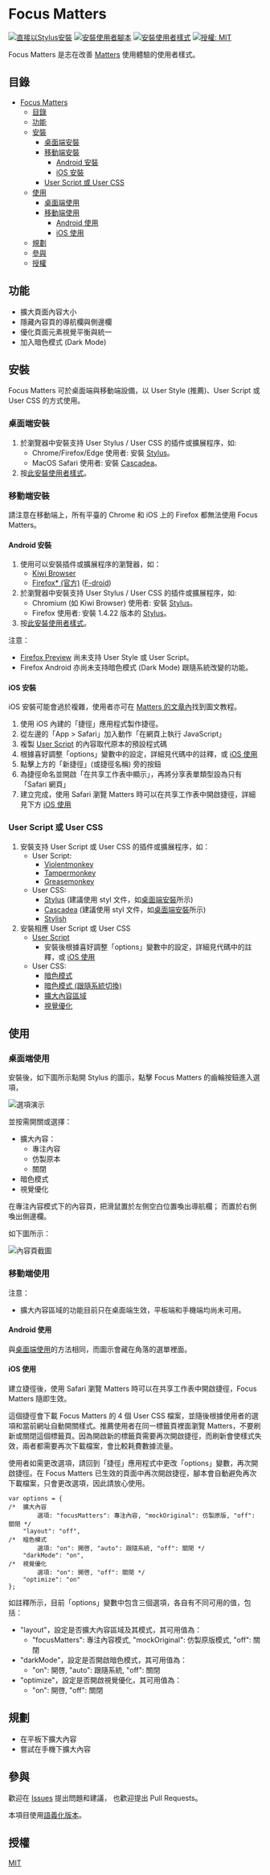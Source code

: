 # Focus Matters

[![直接以Stylus安裝](https://img.shields.io/static/v1?label=Install%20directly%20with&message=Stylus&color=00adad&style=flat-square)](https://raw.githubusercontent.com/Small-Ku/focus-matters/master/focus-matters.user.styl)
[![安裝使用者腳本](https://img.shields.io/static/v1?label=Install&message=User%20Script&color=00adad&style=flat-square)](https://raw.githubusercontent.com/Small-Ku/focus-matters/master/focus-matters.user.js)
[![安裝使用者樣式](https://img.shields.io/static/v1?label=Install&message=User%20CSS&color=00adad&style=flat-square)](#user-script-或-user-css)
[![授權: MIT](https://img.shields.io/static/v1?label=License&message=MIT&color=yellow&style=flat-square)](https://opensource.org/licenses/MIT)

Focus Matters 是志在改善 [Matters](https://matters.news/) 使用體驗的使用者樣式。

## 目錄

- [Focus Matters](#focus-matters)
  - [目錄](#目錄)
  - [功能](#功能)
  - [安裝](#安裝)
    - [桌面端安裝](#桌面端安裝)
    - [移動端安裝](#移動端安裝)
      - [Android 安裝](#android-安裝)
      - [iOS 安裝](#ios-安裝)
    - [User Script 或 User CSS](#user-script-或-user-css)
  - [使用](#使用)
    - [桌面端使用](#桌面端使用)
    - [移動端使用](#移動端使用)
      - [Android 使用](#android-使用)
      - [iOS 使用](#ios-使用)
  - [規劃](#規劃)
  - [參與](#參與)
  - [授權](#授權)

## 功能

- 擴大頁面內容大小
- 隱藏內容頁的導航欄與側邊欄
- 優化頁面元素視覺平衡與統一
- 加入暗色模式 (Dark Mode)

## 安裝

Focus Matters 可於桌面端與移動端設備，以 User Style (推薦)、User Script 或 User CSS 的方式使用。

### 桌面端安裝

1. 於瀏覽器中安裝支持 User Stylus / User CSS 的插件或擴展程序，如:
   - Chrome/Firefox/Edge 使用者: 安裝 [Stylus](https://github.com/openstyles/stylus)。
   - MacOS Safari 使用者: 安裝 [Cascadea](https://cascadea.app/)。
2. 按[此安裝使用者樣式](https://raw.githubusercontent.com/Small-Ku/focus-matters/master/focus-matters.user.styl)。

### 移動端安裝

請注意在移動端上，所有平臺的 Chrome 和 iOS 上的 Firefox 都無法使用 Focus Matters。

#### Android 安裝

1. 使用可以安裝插件或擴展程序的瀏覽器，如：
   - [Kiwi Browser](https://github.com/kiwibrowser/src)
   - [Firefox* (官方)](https://www.mozilla.org/en-US/firefox/mobile/) ([F-droid](https://gitlab.com/rfc2822/fdroid-firefox))
2. 於瀏覽器中安裝支持 User Stylus / User CSS 的插件或擴展程序，如:
   - Chromium (如 Kiwi Browser) 使用者: 安裝 [Stylus](https://github.com/openstyles/stylus)。
   - Firefox 使用者: 安裝 1.4.22 版本的 [Stylus](https://addons.mozilla.org/zh-TW/firefox/addon/styl-us/versions/)。
3. 按[此安裝使用者樣式](https://raw.githubusercontent.com/Small-Ku/focus-matters/master/focus-matters.user.styl)。

注意：

- [Firefox Preview](https://github.com/mozilla-mobile/fenix) 尚未支持 User Style 或 User Script。
- Firefox Android 亦尚未支持暗色模式 (Dark Mode) 跟隨系統改變的功能。

#### iOS 安裝

iOS 安裝可能會過於複雜，使用者亦可在 [Matters 的文章內](https://matters.news/@Small_Ku/%E4%BE%86%E7%B5%A6%E5%85%A8%E5%B9%B3%E8%87%BA-matters-%E4%B8%8A-dark-mode-%E9%82%84%E6%9C%89%E6%BB%BF%E4%B8%80%E9%BB%9E%E7%9A%84-desktop-%E7%89%88%E9%9D%A2-bafyreibwclnznps4tyrtiryu622ygzt6qmtz6mb2ujjkfkhzzbkzhib5se)找到圖文教程。

1. 使用 iOS 內建的「捷徑」應用程式製作捷徑。
2. 從左邊的「App > Safari」加入動作「在網頁上執行 JavaScript」
3. 複製 [User Script](focus-matters.user.js) 的內容取代原本的預設程式碼
4. 根據喜好調整「options」變數中的設定，詳細見代碼中的註釋，或 [iOS 使用](#ios-使用)
5. 點擊上方的「新捷徑」(或捷徑名稱) 旁的按鈕
6. 為捷徑命名並開啟「在共享工作表中顯示」，再將分享表單類型設為只有「Safari 網頁」
7. 建立完成，使用 Safari 瀏覽 Matters 時可以在共享工作表中開啟捷徑，詳細見下方 [iOS 使用](#ios-使用)

### User Script 或 User CSS

1. 安裝支持 User Script 或 User CSS 的插件或擴展程序，如：
   - User Script:
     - [Violentmonkey](https://violentmonkey.github.io/)
     - [Tampermonkey](https://www.tampermonkey.net/)
     - [Greasemonkey](https://www.greasespot.net/)
   - User CSS:
     - [Stylus](https://github.com/openstyles/stylus) (建議使用 styl 文件，如[桌面端安裝](#桌面端安裝)所示)
     - [Cascadea](https://cascadea.app/) (建議使用 styl 文件，如[桌面端安裝](#桌面端安裝)所示)
     - [Stylish](https://userstyles.org)
2. 安裝相應 User Script 或 User CSS
   - [User Script](focus-matters.user.js)
     - 安裝後根據喜好調整「options」變數中的設定，詳細見代碼中的註釋，或 [iOS 使用](#ios-使用)
   - User CSS:
     - [暗色模式](focus-matters.dark.user.css)
     - [暗色模式 (跟隨系統切換)](focus-matters.dark.auto.user.css)
     - [擴大內容區域](focus-matters.layout.user.css)
     - [視覺優化](focus-matters.optimize.user.css)

## 使用

### 桌面端使用

安裝後，如下圖所示點開 Stylus 的圖示，點擊 Focus Matters 的齒輪按鈕進入選項，

![選項演示](https://i.imgur.com/cTjZDQJ.gif)

並按需開關或選擇：

- 擴大內容：
  - 專注內容
  - 仿製原本
  - 關閉
- 暗色模式
- 視覺優化

在專注內容模式下的內容頁，把滑鼠置於左側空白位置喚出導航欄；
而置於右側喚出側邊欄。

如下圖所示：

![內容頁截圖](https://i.imgur.com/6IHWtiV.gif)

### 移動端使用

注意：

- 擴大內容區域的功能目前只在桌面端生效，平板端和手機端均尚未可用。

#### Android 使用

與[桌面端使用](#桌面端使用)的方法相同，而圖示會藏在角落的選單裡面。

#### iOS 使用

建立捷徑後，使用 Safari 瀏覽 Matters 時可以在共享工作表中開啟捷徑，Focus Matters 隨即生效。

這個捷徑會下載 Focus Matters 的 4 個 User CSS 檔案，並隨後根據使用者的選項和當前網址自動開關樣式。推薦使用者在同一標籤頁裡面瀏覽 Matters，不要刷新或關閉這個標籤頁。因為開啟新的標籤頁需要再次開啟捷徑，而刷新會使樣式失效，兩者都需要再次下載檔案，會比較耗費數據流量。

使用者如需更改選項，請回到「捷徑」應用程式中更改「options」變數，再次開啟捷徑。在 Focus Matters 已生效的頁面中再次開啟捷徑，腳本會自動避免再次下載檔案，只會更改選項，因此請放心使用。

    var options = {
    /*  擴大內容
            選項: "focusMatters": 專注內容, "mockOriginal": 仿製原版, "off": 關閉 */
        "layout": "off",
    /*  暗色模式
            選項: "on": 開啓, "auto": 跟隨系統, "off": 關閉 */
        "darkMode": "on",
    /*  視覺優化
            選項: "on": 開啓, "off": 關閉 */
        "optimize": "on"
    };

如註釋所示，目前「options」變數中包含三個選項，各自有不同可用的值，包括：

- "layout"，設定是否擴大內容區域及其模式，其可用值為：
  - "focusMatters": 專注內容模式, "mockOriginal": 仿製原版模式, "off": 關閉
- "darkMode"，設定是否開啟暗色模式，其可用值為：
  - "on": 開啓, "auto": 跟隨系統, "off": 關閉
- "optimize"，設定是否開啟視覺優化，其可用值為：
  - "on": 開啓, "off": 關閉

## 規劃

- 在平板下擴大內容
- 嘗試在手機下擴大內容

## 參與

歡迎在 [Issues](https://github.com/Samll_Ku/focus-matters/issues) 提出問題和建議，
也歡迎提出 Pull Requests。

本項目使用[語義化版本](https://semver.org/)。

## 授權

[MIT](https://opensource.org/licenses/MIT)

